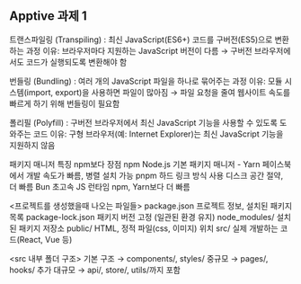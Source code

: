 ## Apptive 과제 1


트랜스파일링 (Transpiling) : 최신 JavaScript(ES6+) 코드를 구버전(ES5)으로 변환하는 과정
이유: 브라우저마다 지원하는 JavaScript 버전이 다름 → 구버전 브라우저에서도 코드가 실행되도록 변환해야 함

번들링 (Bundling) : 여러 개의 JavaScript 파일을 하나로 묶어주는 과정
이유: 모듈 시스템(import, export)을 사용하면 파일이 많아짐 → 파일 요청을 줄여 웹사이트 속도를 빠르게 하기 위해 번들링이 필요함

폴리필 (Polyfill) : 구버전 브라우저에서 최신 JavaScript 기능을 사용할 수 있도록 도와주는 코드
이유: 구형 브라우저(예: Internet Explorer)는 최신 JavaScript 기능을 지원하지 않음


패키지 매니저     	 특징				     npm보다 장점
npm			Node.js 기본 패키지 매니저		-
Yarn			페이스북에서 개발		속도가 빠름, 병렬 설치 가능
pnpm		하드 링크 방식 사용		디스크 공간 절약, 더 빠름
Bun			초고속 JS 런타임			npm, Yarn보다 더 빠름


<프로젝트를 생성했을때 나오는 파일들>
package.json		프로젝트 정보, 설치된 패키지 목록
package-lock.json	패키지 버전 고정 (일관된 환경 유지)
node_modules/		설치된 패키지 저장소
public/			HTML, 정적 파일(css, 이미지) 위치
src/				실제 개발하는 코드(React, Vue 등)


<src 내부 폴더 구조>
기본 구조 → components/, styles/
중규모 → pages/, hooks/ 추가
대규모 → api/, store/, utils/까지 포함